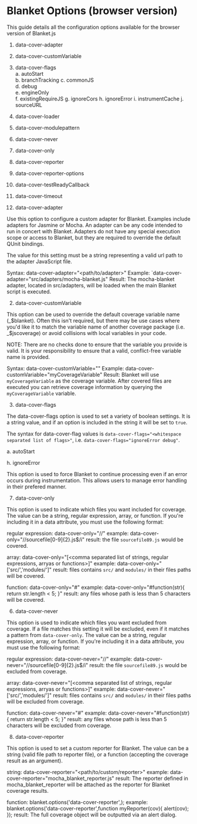 # Blanket Options (browser version)

This guide details all the configuration options available for the browser version of Blanket.js

1.  data-cover-adapter
2.  data-cover-customVariable
3.  data-cover-flags     
  a.  autoStart  
  b.  branchTracking
  c.  commonJS  
  d.  debug  
  e.  engineOnly  
  f.  existingRequireJS
  g.  ignoreCors
  h.  ignoreError
  i.  instrumentCache 
  j.  sourceURL   
4.  data-cover-loader 
5.  data-cover-modulepattern 
6.  data-cover-never 
7.  data-cover-only  
8.  data-cover-reporter  
9.  data-cover-reporter-options 
10.  data-cover-testReadyCallback  
11.  data-cover-timeout  


1. data-cover-adapter

Use this option to configure a custom adapter for Blanket.  Examples include adapters for Jasmine or Mocha.  An adapter can be any code intended to run in concert with Blanket.  Adapters do not have any special execution scope or access to Blanket, but they are required to override the default QUnit bindings.

The value for this setting must be a string representing a valid url path to the adapter JavaScript file.

Syntax: data-cover-adapter="<path/to/adapter>"
Example: `data-cover-adapter="src/adapters/mocha-blanket.js"
Result: The mocha-blanket adapter, located in src/adapters, will be loaded when the main Blanket script is executed.


2. data-cover-customVariable

This option can be used to override the default coverage variable name (_$blanket).  Often this isn't required, but there may be use cases where you'd like it to match the variable name of another coverage package (i.e. _$jscoverage) or avoid collisions with local variables in your code.

NOTE: There are no checks done to ensure that the variable you provide is valid.  It is your responsibility to ensure that a valid, conflict-free variable name is provided.

Syntax: data-cover-customVariable="<custom variable name>"
Example: data-cover-customVariable="myCoverageVariable"
Result: Blanket will use `myCoverageVariable` as the coverage variable.  After covered files are executed you can retrieve coverage information by querying the `myCoverageVariable` variable.


3. data-cover-flags

The data-cover-flags option is used to set a variety of boolean settings.  It is a string value, and if an option is included in the string it will be set to `true`.

The syntax for data-cover-flag values is `data-cover-flags="<whitespace separated list of flags>"`, i.e. `data-cover-flags="ignoreError debug"`.

  a. autoStart

  h. ignoreError

  This option is used to force Blanket to continue processing even if an error occurs during instrumentation.  This allows users to manage error handling in their prefered manner.




7. data-cover-only

This option is used to indicate which files you want included for coverage.  The value can be a string, regular expression, array, or function.
If you're including it in a data attribute, you must use the following format:

regular expression: data-cover-only="//<your regular expression>"
example: data-cover-only="//sourcefile[0-9]{2}.js$/i"
result: the file `sourcefile89.js` would be covered.

array: data-cover-only="[<comma separated list of strings, regular expressions, arryas or functions>]"
example: data-cover-only="['src/','modules/']"
result: files contains `src/` and `modules/` in their files paths will be covered.

function: data-cover-only="#<function declaration or function name>"
example: data-cover-only="#function(str){ return str.length < 5; }"
result: any files whose path is less than 5 characters will be covered.


6. data-cover-never

This option is used to indicate which files you want excluded from coverage.  If a file matches this setting it will be excluded, even if it matches a pattern from `data-cover-only`. The value can be a string, regular expression, array, or function.
If you're including it in a data attribute, you must use the following format:

regular expression: data-cover-never="//<your regular expression>"
example: data-cover-never="//sourcefile[0-9]{2}.js$/i"
result: the file `sourcefile89.js` would be excluded from coverage.

array: data-cover-never="[<comma separated list of strings, regular expressions, arryas or functions>]"
example: data-cover-never="['src/','modules/']"
result: files contains `src/` and `modules/` in their files paths will be excluded from coverage.

function: data-cover-never="#<function declaration or function name>"
example: data-cover-never="#function(str){ return str.length < 5; }"
result: any files whose path is less than 5 characters will be excluded from coverage.


8. data-cover-reporter

This option is used to set a custom reporter for Blanket.  The value can be a string (valid file path to reporter file), or a function (accepting the coverage result as an argument).

string: data-cover-reporter="<path/to/custom/reporter>"
example: data-cover-reporter="mocha_blanket_reporter.js"
result: The reporter defined in mocha_blanket_reporter will be attached as the reporter for Blanket coverage results.

function: blanket.options('data-cover-reporter',<reporter function>);
example: blanket.options('data-cover-reporter',function myReporter(cov){ alert(cov); });
result: The full coverage object will be outputted via an alert dialog.
